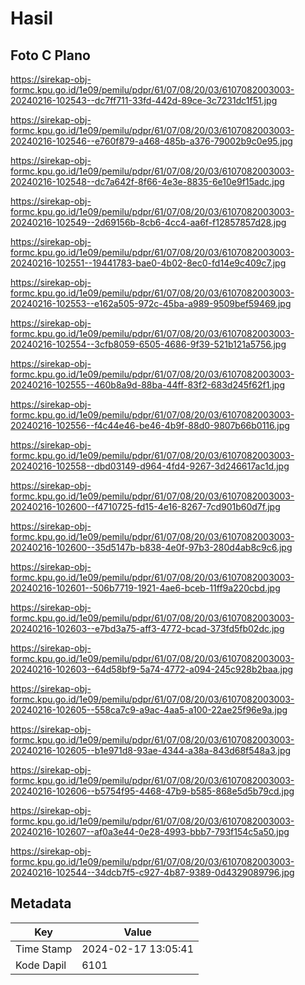 # Hasil

## Foto C Plano

https://sirekap-obj-formc.kpu.go.id/1e09/pemilu/pdpr/61/07/08/20/03/6107082003003-20240216-102543--dc7ff711-33fd-442d-89ce-3c7231dc1f51.jpg

https://sirekap-obj-formc.kpu.go.id/1e09/pemilu/pdpr/61/07/08/20/03/6107082003003-20240216-102546--e760f879-a468-485b-a376-79002b9c0e95.jpg

https://sirekap-obj-formc.kpu.go.id/1e09/pemilu/pdpr/61/07/08/20/03/6107082003003-20240216-102548--dc7a642f-8f66-4e3e-8835-6e10e9f15adc.jpg

https://sirekap-obj-formc.kpu.go.id/1e09/pemilu/pdpr/61/07/08/20/03/6107082003003-20240216-102549--2d69156b-8cb6-4cc4-aa6f-f12857857d28.jpg

https://sirekap-obj-formc.kpu.go.id/1e09/pemilu/pdpr/61/07/08/20/03/6107082003003-20240216-102551--19441783-bae0-4b02-8ec0-fd14e9c409c7.jpg

https://sirekap-obj-formc.kpu.go.id/1e09/pemilu/pdpr/61/07/08/20/03/6107082003003-20240216-102553--e162a505-972c-45ba-a989-9509bef59469.jpg

https://sirekap-obj-formc.kpu.go.id/1e09/pemilu/pdpr/61/07/08/20/03/6107082003003-20240216-102554--3cfb8059-6505-4686-9f39-521b121a5756.jpg

https://sirekap-obj-formc.kpu.go.id/1e09/pemilu/pdpr/61/07/08/20/03/6107082003003-20240216-102555--460b8a9d-88ba-44ff-83f2-683d245f62f1.jpg

https://sirekap-obj-formc.kpu.go.id/1e09/pemilu/pdpr/61/07/08/20/03/6107082003003-20240216-102556--f4c44e46-be46-4b9f-88d0-9807b66b0116.jpg

https://sirekap-obj-formc.kpu.go.id/1e09/pemilu/pdpr/61/07/08/20/03/6107082003003-20240216-102558--dbd03149-d964-4fd4-9267-3d246617ac1d.jpg

https://sirekap-obj-formc.kpu.go.id/1e09/pemilu/pdpr/61/07/08/20/03/6107082003003-20240216-102600--f4710725-fd15-4e16-8267-7cd901b60d7f.jpg

https://sirekap-obj-formc.kpu.go.id/1e09/pemilu/pdpr/61/07/08/20/03/6107082003003-20240216-102600--35d5147b-b838-4e0f-97b3-280d4ab8c9c6.jpg

https://sirekap-obj-formc.kpu.go.id/1e09/pemilu/pdpr/61/07/08/20/03/6107082003003-20240216-102601--506b7719-1921-4ae6-bceb-11ff9a220cbd.jpg

https://sirekap-obj-formc.kpu.go.id/1e09/pemilu/pdpr/61/07/08/20/03/6107082003003-20240216-102603--e7bd3a75-aff3-4772-bcad-373fd5fb02dc.jpg

https://sirekap-obj-formc.kpu.go.id/1e09/pemilu/pdpr/61/07/08/20/03/6107082003003-20240216-102603--64d58bf9-5a74-4772-a094-245c928b2baa.jpg

https://sirekap-obj-formc.kpu.go.id/1e09/pemilu/pdpr/61/07/08/20/03/6107082003003-20240216-102605--558ca7c9-a9ac-4aa5-a100-22ae25f96e9a.jpg

https://sirekap-obj-formc.kpu.go.id/1e09/pemilu/pdpr/61/07/08/20/03/6107082003003-20240216-102605--b1e971d8-93ae-4344-a38a-843d68f548a3.jpg

https://sirekap-obj-formc.kpu.go.id/1e09/pemilu/pdpr/61/07/08/20/03/6107082003003-20240216-102606--b5754f95-4468-47b9-b585-868e5d5b79cd.jpg

https://sirekap-obj-formc.kpu.go.id/1e09/pemilu/pdpr/61/07/08/20/03/6107082003003-20240216-102607--af0a3e44-0e28-4993-bbb7-793f154c5a50.jpg

https://sirekap-obj-formc.kpu.go.id/1e09/pemilu/pdpr/61/07/08/20/03/6107082003003-20240216-102544--34dcb7f5-c927-4b87-9389-0d4329089796.jpg


## Metadata

| Key        | Value               |
| ---------- | ------------------- |
| Time Stamp | 2024-02-17 13:05:41 |
| Kode Dapil | 6101                |




